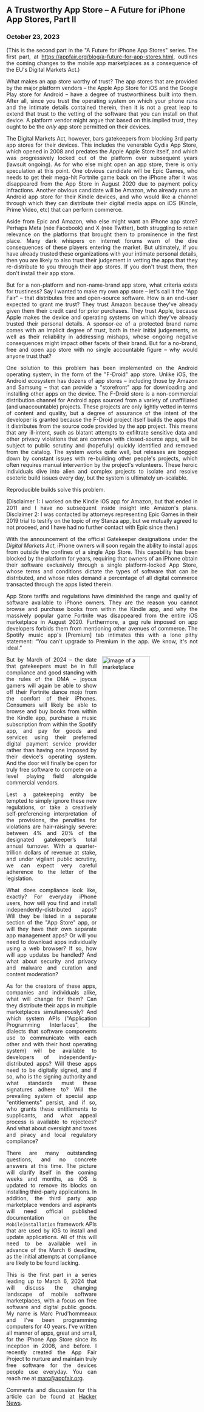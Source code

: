 ## A Trustworthy App Store – A Future for iPhone App Stores, Part II
### October 23, 2023

<style>
p { text-align: justify; }
</style>

(This is the second part in the "A Future for iPhone App Stores" series. The first part, at https://appfair.org/blog/a-future-for-app-stores.html, outlines the coming changes to the mobile app marketplaces as a consequence of the EU's Digital Markets Act.)

What makes an app store worthy of trust? The app stores that are provided by the major platform vendors – the Apple App Store for iOS and the Google Play store for Android – have a degree of trustworthiness built into them. After all, since you trust the operating system on which your phone runs and the intimate details contained therein, then it is not a great leap to extend that trust to the vetting of the software that you can install on that device. A platform vendor might argue that based on this implied trust, they ought to be the *only* app store permitted on their devices.

The Digital Markets Act, however, bars gatekeepers from blocking 3rd party app stores for their devices. This includes the venerable Cydia App Store, which opened in 2008 and predates the Apple Apple Store itself, and which was progressively locked out of the platform over subsequent years (lawsuit ongoing). As for who else might open an app store, there is only speculation at this point. One obvious candidate will be Epic Games, who needs to get their mega-hit Fortnite game back on the iPhone after it was disappeared from the App Store in August 2020 due to payment policy infractions. Another obvious candidate will be Amazon, who already runs an Android app store for their Kindle devices, and who would like a channel through which they can distribute their digital media apps on iOS (Kindle, Prime Video, etc) that can perform commerce. 

Aside from Epic and Amazon, who else might want an iPhone app store? Perhaps Meta (née Facebook) and X (née Twitter), both struggling to retain relevance on the platforms that brought them to prominence in the first place. Many dark whispers on internet forums warn of the dire consequences of these players entering the market. But ultimately, if you have already trusted these organizations with your intimate personal details, then you are likely to also trust their judgement in vetting the apps that they re-distribute to you through their app stores. If you don't trust them, then don't install their app store.

But for a non-platform and non-name-brand app store, what criteria exists for trustiness? Say I wanted to make my own app store – let's call it the "App Fair" – that distributes free and open-source software. How is an end-user expected to grant me trust? They trust Amazon because they've already given them their credit card for prior purchases. They trust Apple, because Apple makes the device and operating systems on which they've already trusted their personal details. A sponsor-ee of a protected brand name comes with an implicit degree of trust, both in their initial judgements, as well as their reliability in addressing mishaps, whose ongoing negative consequences might impact other facets of their brand. But for a no-brand, free and open app store with no single accountable figure – why would anyone trust that?

One solution to this problem has been implemented on the Android operating system, in the form of the "F-Droid" app store. Unlike iOS, the Android ecosystem has dozens of app stores – including those by Amazon and Samsung – that can provide a "storefront" app for downloading and installing other apps on the device. The F-Droid store is a non-commercial distribution channel for Android apps sourced from a variety of unaffiliated (and unaccountable) projects. These projects are only lightly vetted in terms of content and quality, but a degree of assurance of the intent of the developer is granted because the F-Droid project itself builds the apps that it distributes from the source code provided by the app project. This means that any ill-intent, such as blatant attempts to exfiltrate sensitive data and other privacy violations that are common with closed-source apps, will be subject to public scrutiny and (hopefully) quickly identified and removed from the catalog. The system works quite well, but releases are bogged down by constant issues with re-building other people's projects, which often requires manual intervention by the project's volunteers. These heroic individuals dive into alien and complex projects to isolate and resolve esoteric build issues every day, but the system is ultimately un-scalable.

Reproducible builds solve this problem. 



(Disclaimer 1: I worked on the Kindle iOS app for Amazon, but that ended in 2011 and I have no subsequent inside insight into Amazon's plans. Disclaimer 2: I was contacted by attorneys representing Epic Games in their 2019 trial to testify on the topic of my Stanza app, but we mutually agreed to not proceed, and I have had no further contact with Epic since then.)



With the announcement of the official Gatekeeper designations under the *Digital Markets Act*, iPhone owners will soon regain the ability to install apps from outside the confines of a single App Store. This capability has been blocked by the platform for years, requiring that owners of an iPhone obtain their software exclusively through a single platform-locked App Store, whose terms and conditions dictate the types of software that can be distributed, and whose rules demand a percentage of all digital commerce transacted through the apps listed therein.

App Store tariffs and regulations have diminished the range and quality of software available to iPhone owners. They are the reason you cannot browse and purchase books from within the Kindle app, and why the massively popular game Fortnite was disappeared from the entire iOS marketplace in August 2020. Furthermore, a gag rule imposed on app developers forbids them from mentioning other avenues of commerce. The Spotify music app's [Premium] tab intimates this with a lone pithy statement: “You can't upgrade to Premium in the app. We know, it's not ideal.”

<img style="margin-left: 1em; width: 50%;" align="right" alt="image of a marketplace" src="a-future-for-app-stores.png" />

But by March of 2024 – the date that gatekeepers must be in full compliance and good standing with the rules of the DMA – joyous gamers will again be able to show off their Fortnite dance mojo from the comfort of their iPhones. Consumers will likely be able to browse and buy books from within the Kindle app, purchase a music subscription from within the Spotify app, and pay for goods and services using their preferred digital payment service provider rather than having one imposed by their device's operating system. And the door will finally be open for truly free software to compete on a level playing field alongside commercial vendors.

Lest a gatekeeping entity be tempted to simply ignore these new regulations, or take a creatively self-preferencing interpretation of the provisions, the penalties for violations are hair-raisingly severe: between 4% and 20% of the designated gatekeeper’s total annual turnover. With a quarter-trillion dollars of revenue at stake, and under vigilant public scrutiny, we can expect very careful adherence to the letter of the legislation.

What does compliance look like, exactly? For everyday iPhone users, how will you find and install independently-distributed apps? Will they be listed in a separate section of the "App Store" app, or will they have their own separate app management apps? Or will you need to download apps individually using a web browser? If so, how will app updates be handled? And what about security and privacy and malware and curation and content moderation?

As for the creators of these apps, companies and individuals alike, what will change for them? Can they distribute their apps in multiple marketplaces simultaneously? And which system APIs ("Application Programming Interfaces", the dialects that software components use to communicate with each other and with their host operating system) will be available to developers of independently-distributed apps? Will these apps need to be digitally signed, and if so, who is the signing authority and what standards must these signatures adhere to? Will the prevailing system of special app "entitlements" persist, and if so, who grants these entitlements to supplicants, and what appeal process is available to rejectees? And what about oversight and taxes and piracy and local regulatory compliance?

There are many outstanding questions, and no concrete answers at this time. The picture will clarify itself in the coming weeks and months, as iOS is updated to remove its blocks on installing third-party applications. In addition, the third party app marketplace vendors and aspirants will need official published documentation on the `MobileInstallation` framework APIs that are used by iOS to install and update applications. All of this will need to be available well in advance of the March 6 deadline, as the initial attempts at compliance are likely to be found lacking.

This is the first part in a series leading up to March 6, 2024 that will discuss the changing landscape of mobile software marketplaces, with a focus on free software and digital public goods. My name is Marc Prud'hommeaux and I've been programming computers for 40 years. I've written all manner of apps, great and small, for the iPhone App Store since its inception in 2008, and before. I recently created the App Fair Project to nurture and maintain truly free software for the devices people use everyday. You can reach me at <a href="mailto:marc@appfair.org">marc@appfair.org</a>.

Comments and discussion for this article can be found at <a href="https://news.ycombinator.com/item?id=37589308">Hacker News</a>.
